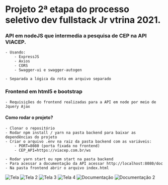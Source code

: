 # Projeto 2ª etapa do processo seletivo dev fullstack Jr vtrina 2021.

### API em nodeJS que intermedia a pesquisa de CEP na API VIACEP.
    - Usando:
        - ExpressJS
        - Axios
        - CORS
        - Swagger-ui e swagger-autogen

    - Separada a lógica da rota em arquivo separado

### Frontend em html5 e bootstrap
    - Requisições do frontend realizadas para a API em node por meio de Jquery Ajax

#### Como rodar o projeto?
    - Clonar o repositório
    - Rodar npm install / yarn na pasta backend para baixar as dependências do projeto
    - Criar o arquivo .env na raiz da pasta backend com as variáveis:
        - PORT=8080 (porta fixada no frontend)
        - CEP_API=https://viacep.com.br/ws
        
    - Rodar yarn start ou npm start na pasta backend
    - Para acessar a documentação da API acessar http://localhost:8080/doc
    - Na pasta frontend abrir o arquivo index.html

![Tela](https://github.com/alexandersantosdev/teste-pratico-vtrina/blob/main/tela.png)
![Tela 2](https://github.com/alexandersantosdev/teste-pratico-vtrina/blob/main/tela2.png)
![Tela 3](https://github.com/alexandersantosdev/teste-pratico-vtrina/blob/main/tela3.PNG)
![Tela 4](https://github.com/alexandersantosdev/teste-pratico-vtrina/blob/main/tela4.PNG)
![Documentação](https://github.com/alexandersantosdev/teste-pratico-vtrina/blob/main/doc.png)
![Documentação 2](https://github.com/alexandersantosdev/teste-pratico-vtrina/blob/main/doc2.png)

